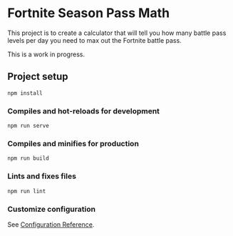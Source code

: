 # Fortnite Season Pass Math

This project is to create a calculator that will tell you how many battle pass levels per day you need to max out the Fortnite battle pass.

This is a work in progress.


## Project setup
```
npm install
```

### Compiles and hot-reloads for development
```
npm run serve
```

### Compiles and minifies for production
```
npm run build
```

### Lints and fixes files
```
npm run lint
```

### Customize configuration
See [Configuration Reference](https://cli.vuejs.org/config/).
